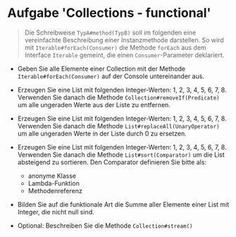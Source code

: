 # Aufgabe 'Collections - functional'

> Die Schreibweise `TypA#method(TypB)` soll im folgenden eine vereinfachte Beschreibung einer Instanzmethode darstellen. So wird mit `Iterable#forEach(Consumer)` die Methode `forEach` aus dem Interface `Iterable` gemeint, die einen `Consumer`-Parameter  deklariert.


- Geben Sie alle Elemente einer Collection mit der Methode `Iterable#forEach(Consumer)` auf der Console untereinander aus. 


- Erzeugen Sie eine List mit folgenden Integer-Werten: 1, 2, 3, 4, 5, 6, 7, 8. 
Verwenden Sie danach die Methode `Collection#removeIf(Predicate)` um alle ungeraden Werte aus der Liste zu entfernen.


- Erzeugen Sie eine List mit folgenden Integer-Werten: 1, 2, 3, 4, 5, 6, 7, 8. 
Verwenden Sie danach die Methode `List#replaceAll(UnaryOperator)` um alle ungeraden Werte in der Liste durch 0 zu ersetzen.


- Erzeugen Sie eine List mit folgenden Integer-Werten: 1, 2, 3, 4, 5, 6, 7, 8.
Verwenden Sie danach die Methode `List#sort(Comparator)` um die List absteigend zu sortieren. Den Comparator definieren Sie bitte als:
    - anonyme Klasse
    - Lambda-Funktion
    - Methodenreferenz


- Bilden Sie auf die funktionale Art die Summe aller Elemente einer List mit Integer, die nicht null sind.


- Optional: Beschreiben Sie die Methode `Collection#stream()`
